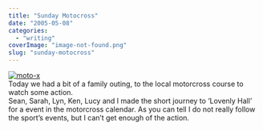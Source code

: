 ```yaml
---
title: "Sunday Motocross"
date: "2005-05-08"
categories: 
  - "writing"
coverImage: "image-not-found.png"
slug: "sunday-motocross"
---
```


[![moto-x](images/14187011_e3af131086_m.jpg)](http://www.flickr.com/photos/70011121@N00/14187011/ "MotoX")  
Today we had a bit of a family outing, to the local motorcross course to watch some action.  
Sean, Sarah, Lyn, Ken, Lucy and I made the short journey to ‘Lovenly Hall’ for a event in the motorcross calendar. As you can tell I do not really follow the sport’s events, but I can’t get enough of the action.
